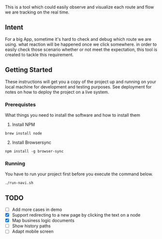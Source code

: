 This is a tool which could easily observe and visualize each route and flow we are tracking on the real time.

## Intent
For a big App, sometime it's hard to check and debug which route we are using. what reaction will be happened once we click somewhere. in order to easily check those scenario whether or not meet the expectation, this tool is created to tackle this requirement.

## Getting Started

These instructions will get you a copy of the project up and running on your local machine for development and testing purposes. See deployment for notes on how to deploy the project on a live system.

### Prerequistes

What things you need to install the software and how to install them

1. Install NPM
```
brew install node
```

2. Install Browsersync
```
npm install -g browser-sync
```

### Running

You have to run your project first before you execute the command below.

```
./run-navi.sh
```

## TODO

- [ ] Add more cases in demo
- [x] Support redirecting to a new page by clicking the text on a node
- [x] Map business logic documents
- [ ] Show history paths
- [ ] Adapt mobile screen